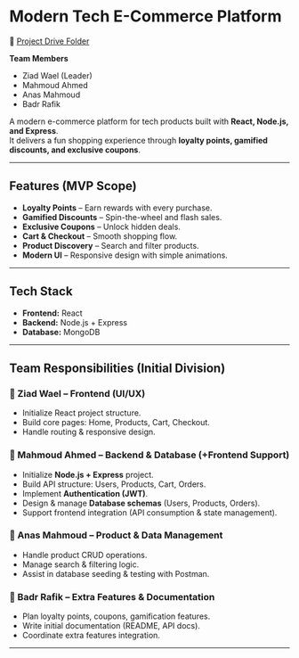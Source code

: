 # Modern Tech E-Commerce Platform

📂 [Project Drive Folder](https://drive.google.com/drive/folders/1BInF3QmRtwoDmcUYGVmfgdeCvwFFnLAj)

**Team Members**

- Ziad Wael (Leader)
- Mahmoud Ahmed
- Anas Mahmoud
- Badr Rafik

A modern e-commerce platform for tech products built with **React, Node.js, and Express**.  
It delivers a fun shopping experience through **loyalty points, gamified discounts, and exclusive coupons**.

---

## Features (MVP Scope)

- **Loyalty Points** – Earn rewards with every purchase.
- **Gamified Discounts** – Spin-the-wheel and flash sales.
- **Exclusive Coupons** – Unlock hidden deals.
- **Cart & Checkout** – Smooth shopping flow.
- **Product Discovery** – Search and filter products.
- **Modern UI** – Responsive design with simple animations.

---

## Tech Stack

- **Frontend:** React
- **Backend:** Node.js + Express
- **Database:** MongoDB

---

## Team Responsibilities (Initial Division)

### 🔹 Ziad Wael – Frontend (UI/UX)

- Initialize React project structure.
- Build core pages: Home, Products, Cart, Checkout.
- Handle routing & responsive design.

### 🔹 Mahmoud Ahmed – Backend & Database (+Frontend Support)

- Initialize **Node.js + Express** project.
- Build API structure: Users, Products, Cart, Orders.
- Implement **Authentication (JWT)**.
- Design & manage **Database schemas** (Users, Products, Orders).
- Support frontend integration (API consumption & state management).

### 🔹 Anas Mahmoud – Product & Data Management

- Handle product CRUD operations.
- Manage search & filtering logic.
- Assist in database seeding & testing with Postman.

### 🔹 Badr Rafik – Extra Features & Documentation

- Plan loyalty points, coupons, gamification features.
- Write initial documentation (README, API docs).
- Coordinate extra features integration.

---

